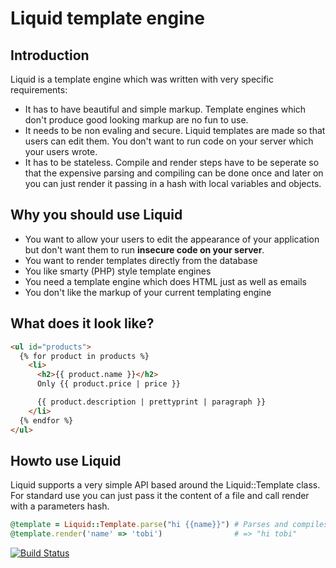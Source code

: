 # Liquid template engine

## Introduction

Liquid is a template engine which was written with very specific requirements:

* It has to have beautiful and simple markup. Template engines which don't produce good looking markup are no fun to use.
* It needs to be non evaling and secure. Liquid templates are made so that users can edit them. You don't want to run code on your server which your users wrote.
* It has to be stateless. Compile and render steps have to be seperate so that the expensive parsing and compiling can be done once and later on you can just render it passing in a hash with local variables and objects.

## Why you should use Liquid

* You want to allow your users to edit the appearance of your application but don't want them to run **insecure code on your server**.
* You want to render templates directly from the database
* You like smarty (PHP) style template engines
* You need a template engine which does HTML just as well as emails
* You don't like the markup of your current templating engine

## What does it look like?

```html
<ul id="products">
  {% for product in products %}
    <li>
      <h2>{{ product.name }}</h2>
      Only {{ product.price | price }}

      {{ product.description | prettyprint | paragraph }}
    </li>
  {% endfor %}
</ul>
```

## Howto use Liquid

Liquid supports a very simple API based around the Liquid::Template class.
For standard use you can just pass it the content of a file and call render with a parameters hash.

```ruby
@template = Liquid::Template.parse("hi {{name}}") # Parses and compiles the template
@template.render('name' => 'tobi')                # => "hi tobi"
```

[![Build Status](https://secure.travis-ci.org/Shopify/liquid.png)](http://travis-ci.org/Shopify/liquid)
